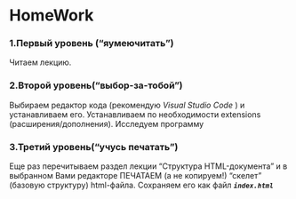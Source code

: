 # HomeWork

### **1.Первый уровень \(“яумеючитать”\)**

Читаем лекцию.

### **2.Второй уровень\(“выбор-за-тобой”\)**

Выбираем редактор кода \(рекомендую  _Visual Studio Code_ \) и устанавливаем его. Устанавливаем по необходимости extensions \(расширения/дополнения\). Исследуем программу

### **3.Третий уровень\(“учусь печатать”\)**

Еще раз перечитываем раздел лекции “Структура HTML-документа” и в выбранном Вами редакторе ПЕЧАТАЕМ \(а не копируем!\) “скелет” \(базовую структуру\) html-файла. Сохраняем его как файл _**`index.html`**_

